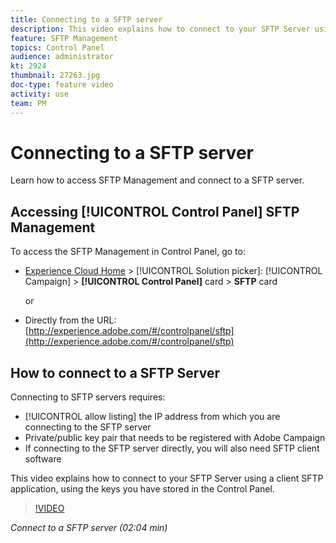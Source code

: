 ```yaml
---
title: Connecting to a SFTP server
description: This video explains how to connect to your SFTP Server using a client SFTP application, using the keys you have stored in the Control Panel.
feature: SFTP Management
topics: Control Panel
audience: administrator
kt: 2924
thumbnail: 27263.jpg
doc-type: feature video
activity: use
team: PM
---
```


# Connecting to a SFTP server

Learn how to access SFTP Management and connect to a SFTP server.

## Accessing [!UICONTROL Control Panel] SFTP Management

To access the SFTP Management in Control Panel, go to:

* [Experience Cloud Home](https://experience.adobe.com/#/home) > [!UICONTROL Solution picker]: [!UICONTROL Campaign] > **[!UICONTROL Control Panel]** card > **SFTP** card
  
  or
* Directly from the URL: [http://experience.adobe.com/#/controlpanel/sftp](http://experience.adobe.com/#/controlpanel/sftp)

## How to connect to a SFTP Server

Connecting to SFTP servers requires:

* [!UICONTROL allow listing] the IP address from which you are connecting to the SFTP server  
* Private/public key pair that needs to be registered with Adobe Campaign
* If connecting to the SFTP server directly, you will also need SFTP client software

This video explains how to connect to your SFTP Server using a client SFTP application, using the keys you have stored in the Control Panel.

>[!VIDEO](https://video.tv.adobe.com/v/27263?quality=12)

*Connect to a SFTP server (02:04 min)*

